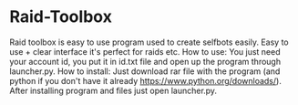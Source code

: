 # Raid-Toolbox
Raid toolbox is easy to use program used to create selfbots easily. Easy to use + clear interface it's perfect for raids etc.
How to use:
You just need your account id, you put it in id.txt file and open up the program through launcher.py.
How to install:
Just download rar file with the program (and python if you don't have it already https://www.python.org/downloads/). After installing program and files just open launcher.py.
